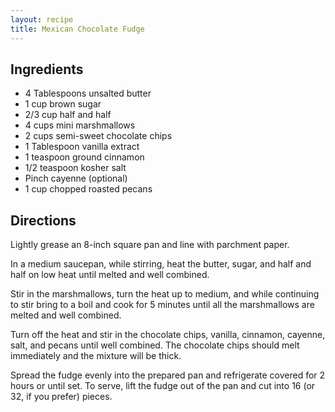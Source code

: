 ```yaml
---
layout: recipe
title: Mexican Chocolate Fudge
---
```


## Ingredients

* 4 Tablespoons unsalted butter
* 1 cup brown sugar
* 2/3 cup half and half
* 4 cups mini marshmallows
* 2 cups semi-sweet chocolate chips
* 1 Tablespoon vanilla extract
* 1 teaspoon ground cinnamon
* 1/2 teaspoon kosher salt
* Pinch cayenne (optional)
* 1 cup chopped roasted pecans

## Directions

Lightly grease an 8-inch square pan and line with parchment paper.

In a medium saucepan, while stirring, heat the butter, sugar, and half
and half on low heat until melted and well combined.

Stir in the marshmallows, turn the heat up to medium, and while
continuing to stir bring to a boil and cook for 5 minutes until all the
marshmallows are melted and well combined.

Turn off the heat and stir in the chocolate chips, vanilla, cinnamon,
cayenne, salt, and pecans until well combined. The chocolate chips
should melt immediately and the mixture will be thick.

Spread the fudge evenly into the prepared pan and refrigerate covered
for 2 hours or until set. To serve, lift the fudge out of the pan and
cut into 16 (or 32, if you prefer) pieces.
